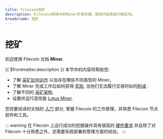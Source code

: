 ```yaml
---
title: Filecoin挖矿
description: Filecoin网络中的​​Miner负责存储，提供内容和发行新区块。
breadcrumb: 挖矿
---
```


# 挖矿

欢迎使用 Filecoin 文档 **Miner**.

{{ $frontmatter.description }} 本节中的内容将帮助您:

- 了解 [采矿如何运作](how-mining-works.md) 以及存在哪些不同类型的 Miner。
- 了解 Miner 完成工作后如何获得 [奖励](mining-rewards.md), 当他们无法履行交易时如何[削减](slashing.md) .
- 了解不同的 [采矿架构](mining-architectures.md).
- 设置并运行高性能 [Lotus Miner](lotus/README.md).

您将要阅读的文档的 [入门](../get-started) 部分, 掌握 Filecoin 的工作原理，并熟悉 Filecoin 节点软件和工具。

::: warning
在 Filecoin 上运行成功的挖掘操作具有很高的 [硬件要求](hardware-requirements.md) 并且除了对 Filecoin 十分熟悉之外，还需要系统部署和管理方面的经验。
:::
